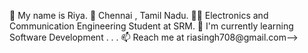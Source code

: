 👋 My name is Riya.
📍  Chennai , Tamil Nadu.
👨‍🎓 Electronics and Communication Engineering Student at SRM.
🌱 I'm currently learning Software  Development . . .
📫 Reach me at riasingh708@gmail.com-->
